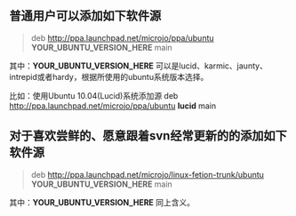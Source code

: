 ## 普通用户可以添加如下软件源 ##

> deb http://ppa.launchpad.net/microjo/ppa/ubuntu **YOUR\_UBUNTU\_VERSION\_HERE** main

其中：**YOUR\_UBUNTU\_VERSION\_HERE** 可以是lucid、karmic、jaunty、intrepid或者hardy，根据所使用的ubuntu系统版本选择。

比如：使用Ubuntu 10.04(Lucid)系统添加源 deb http://ppa.launchpad.net/microjo/ppa/ubuntu **lucid** main

## 对于喜欢尝鲜的、愿意跟着svn经常更新的的添加如下软件源 ##

> deb http://ppa.launchpad.net/microjo/linux-fetion-trunk/ubuntu **YOUR\_UBUNTU\_VERSION\_HERE** main

其中：**YOUR\_UBUNTU\_VERSION\_HERE** 同上含义。